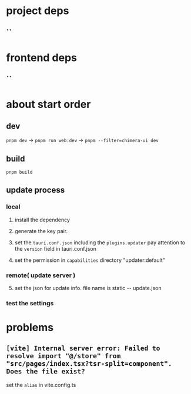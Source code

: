 # project deps
## ``

# frontend deps
## ``

# about start order
## dev
`pnpm dev` -> 
`pnpm run web:dev` ->
`pnpm --filter=chimera-ui dev`

## build
`pnpm build`

## update process
### local
1. install the dependency

2. generate the key pair.

3. set the `tauri.conf.json`
including the `plugins.updater`
pay attention to the `version` field in tauri.conf.json

4. set the permission in `capabilities` directory
    "updater:default"

### remote( update server )
5. set the json for update info.
file name is static -- update.json

### test the settings

# problems
## `[vite] Internal server error: Failed to resolve import "@/store" from "src/pages/index.tsx?tsr-split=component". Does the file exist?`
set the `alias` in vite.config.ts